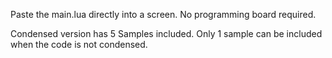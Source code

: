 Paste the main.lua directly into a screen. No programming board required.

Condensed version has 5 Samples included. Only 1 sample can be included when the code is not condensed.
